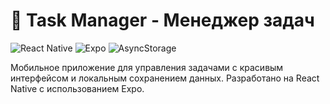 # 📱 Task Manager - Менеджер задач

![React Native](https://img.shields.io/badge/React_Native-61DAFB?style=for-the-badge&logo=react&logoColor=white)
![Expo](https://img.shields.io/badge/Expo-000020?style=for-the-badge&logo=expo&logoColor=white)
![AsyncStorage](https://img.shields.io/badge/AsyncStorage-%23007AFF?style=for-the-badge)

Мобильное приложение для управления задачами с красивым интерфейсом и локальным сохранением данных. Разработано на React Native с использованием Expo.


